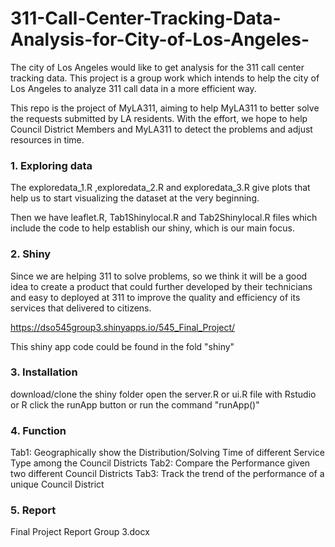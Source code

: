 # 311-Call-Center-Tracking-Data-Analysis-for-City-of-Los-Angeles-

The city of Los Angeles would like to get analysis for the 311 call center tracking data. This project is a group work which intends to help the city of Los Angeles to analyze 311 call data in a more efficient way.

This repo is the project of MyLA311, aiming to help MyLA311 to better solve the requests submitted by LA residents. With the effort, we hope to help Council District Members and MyLA311 to detect the problems and adjust resources in time.

### 1. Exploring data

The exploredata_1.R ,exploredata_2.R and exploredata_3.R give plots that help us to start visualizing the dataset at the very beginning.

Then we have leaflet.R, Tab1Shinylocal.R and Tab2Shinylocal.R files which include the code to help establish our shiny, which is our main focus.

### 2. Shiny

Since we are helping 311 to solve problems, so we think it will be a good idea to create a product that could further developed by their technicians and easy to deployed at 311 to improve the quality and efficiency of its services that delivered to citizens.

https://dso545group3.shinyapps.io/545_Final_Project/

This shiny app code could be found in the fold "shiny"

### 3. Installation

download/clone the shiny folder
open the server.R or ui.R file with Rstudio or R
click the runApp button or run the command "runApp()"


### 4. Function

Tab1: Geographically show the Distribution/Solving Time of different Service Type among the Council Districts
Tab2: Compare the Performance given two different Council Districts
Tab3: Track the trend of the performance of a unique Council District

### 5. Report

Final Project Report Group 3.docx
